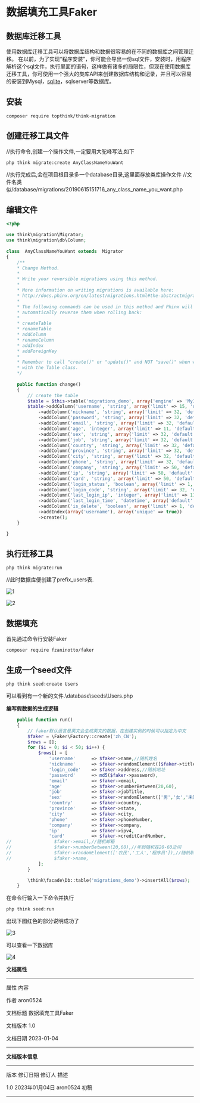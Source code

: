 # 数据填充工具Faker
## 数据库迁移工具

使用数据库迁移工具可以将数据库结构和数据很容易的在不同的数据库之间管理迁移。
在以前，为了实现“程序安装”，你可能会导出一份sql文件，安装时，用程序解析这个sql文件，执行里面的语句，这样做有诸多的局限性，但现在使用数据库迁移工具，你可使用一个强大的类库API来创建数据库结构和记录，并且可以容易的安装到Mysql，[sqlite](https://so.csdn.net/so/search?q=sqlite&spm=1001.2101.3001.7020)，sqlserver等数据库。



## 安装

`composer require topthink/think-migration`

## 创建迁移工具文件

//执行命令,创建一个操作文件,一定要用大驼峰写法,如下 

`php think migrate:create AnyClassNameYouWant` 

//执行完成后,会在项目根目录多一个database目录,这里面存放类库操作文件 //文件名类似/database/migrations/20190615151716_any_class_name_you_want.php

## 编辑文件

```php
<?php

use think\migration\Migrator;
use think\migration\db\Column;
 
class  AnyClassNameYouWant extends  Migrator
{
    /**
    * Change Method.
    *
    * Write your reversible migrations using this method.
    *
    * More information on writing migrations is available here:
    * http://docs.phinx.org/en/latest/migrations.html#the-abstractmigration-class
    *
    * The following commands can be used in this method and Phinx will
    * automatically reverse them when rolling back:
    *
    * createTable
    * renameTable
    * addColumn
    * renameColumn
    * addIndex
    * addForeignKey
    *
    * Remember to call "create()" or "update()" and NOT "save()" when working
    * with the Table class.
    */
    
    public function change()
    {
        // create the table
        $table = $this->table('migrations_demo', array('engine' => 'MyISAM'));
        $table->addColumn('username', 'string', array('limit' => 15, 'default' => '', 'comment' => '用户名，登陆使用'))
            ->addColumn('nickname', 'string', array('limit' => 32, 'default' => '', 'comment' => '用户昵称'))
            ->addColumn('password', 'string', array('limit' => 32, 'default' => md5('123456'), 'comment' => '用户密码'))
            ->addColumn('email', 'string', array('limit' => 32, 'default' => '', 'comment' => '用户邮箱'))
            ->addColumn('age', 'integer', array('limit' => 11, 'default' => 0, 'comment' => '用户年龄'))
            ->addColumn('sex', 'string', array('limit' => 32, 'default' => '', 'comment' => '用户性别'))
            ->addColumn('job', 'string', array('limit' => 32, 'default' => '', 'comment' => '用户职业'))
            ->addColumn('country', 'string', array('limit' => 32, 'default' => '', 'comment' => '国家'))
            ->addColumn('province', 'string', array('limit' => 32, 'default' => '', 'comment' => '省份'))
            ->addColumn('city', 'string', array('limit' => 32, 'default' => '', 'comment' => '地区'))
            ->addColumn('phone', 'string', array('limit' => 32, 'default' => '', 'comment' => '用户手机号'))
            ->addColumn('company', 'string', array('limit' => 50, 'default' => '', 'comment' => '用户就职公司'))
            ->addColumn('ip', 'string', array('limit' => 50, 'default' => '', 'comment' => '登录ip'))
            ->addColumn('card', 'string', array('limit' => 50, 'default' => '', 'comment' => '用户卡号'))
            ->addColumn('login_status', 'boolean', array('limit' => 1, 'default' => 0, 'comment' => '登陆状态'))
            ->addColumn('login_code', 'string', array('limit' => 32, 'default' => 0, 'comment' => '排他性登陆标识'))
            ->addColumn('last_login_ip', 'integer', array('limit' => 11, 'default' => 0, 'comment' => '最后登录IP'))
            ->addColumn('last_login_time', 'datetime', array('default' => 0, 'comment' => '最后登录时间'))
            ->addColumn('is_delete', 'boolean', array('limit' => 1, 'default' => 0, 'comment' => '删除状态，1已删除'))
            ->addIndex(array('username'), array('unique' => true))
            ->create();
    }

}

```

## 执行迁移工具

`php think migrate:run`

//此时数据库便创建了prefix_users表.

![1](https://raw.githubusercontent.com/aron0524/picgo/main/doc/202301041513127.png)

![2](https://raw.githubusercontent.com/aron0524/picgo/main/doc/202301041514139.png)

## 数据填充

首先通过命令行安装Faker

`composer require fzaninotto/faker`

## 生成一个seed文件

`php think seed:create Users`

可以看到有一个新的文件.\database\seeds\Users.php

**编写假数据的生成逻辑**

```php
    public function run()
    {
        // faker默认语言是英文会生成英文的数据，在创建实例的时候可以指定为中文
        $faker = \Faker\Factory::create('zh_CN');
        $rows = [];
        for ($i = 0; $i < 50; $i++) {
            $rows[] = [
                'username'      => $faker->name,//随机姓名
                'nickname'      => $faker->randomElement([$faker->titleMale,$faker->titleFemale]),//随机返回男性或女性称呼
                'login_code'    => $faker->address,//随机地址
                'password'      => md5($faker->password),
                'email'         => $faker->email,
                'age'           => $faker->numberBetween(20,60),
                'job'           => $faker->jobTitle,
                'sex'           => $faker->randomElement(['男','女','未知']),
                'country'       => $faker->country,
                'province'      => $faker->state,
                'city'          => $faker->city,
                'phone'         => $faker->phoneNumber,
                'company'       => $faker->company,
                'ip'            => $faker->ipv4,
                'card'          => $faker->creditCardNumber,
//                $faker->email,//随机邮箱
//                $faker->numberBetween(20,60),//年龄随机在20-60之间
//                $faker->randomElement(['农民','工人','程序员']),//随机职业
//                $faker->name,
            ];
        }

        \think\facade\Db::table('migrations_demo')->insertAll($rows);
    }
```

在命令行输入一下命令并执行

`php think seed:run`

出现下图红色的部分说明成功了

![3](https://raw.githubusercontent.com/aron0524/picgo/main/doc/202301041516736.png)

可以查看一下数据库

![4](https://raw.githubusercontent.com/aron0524/picgo/main/doc/202301041520341.png)





**文档属性**

-------------------------------------------------------
  属性            	内容

  作者            	aron0524

  文档标题        数据填充工具Faker

  文档版本        1.0

  文档日期        2023-01-04
                  
------------------------------- ---------------------------------------

**文档版本信息**

----------- --------------------------------- --------------- -----------
  版本        修订日期                          修订人          描述

  1.0         2023年01月04日                   aron0524            初稿

----------- --------------------------------- --------------- -----------